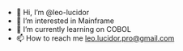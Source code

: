 - 👋 Hi, I’m @leo-lucidor
- 👀 I’m interested in Mainframe
- 🌱 I’m currently learning on COBOL
- 📫 How to reach me leo.lucidor.pro@gmail.com
